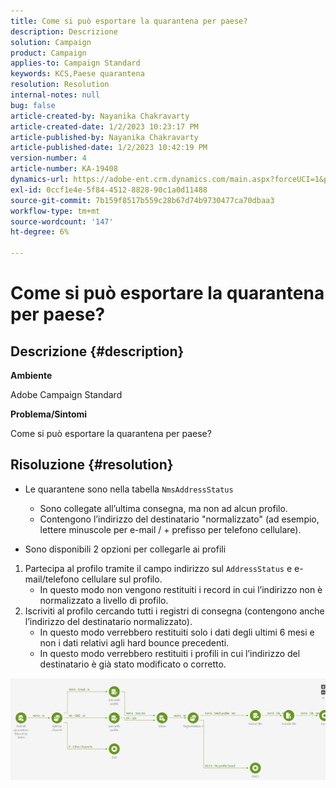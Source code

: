 ```yaml
---
title: Come si può esportare la quarantena per paese?
description: Descrizione
solution: Campaign
product: Campaign
applies-to: Campaign Standard
keywords: KCS,Paese quarantena
resolution: Resolution
internal-notes: null
bug: false
article-created-by: Nayanika Chakravarty
article-created-date: 1/2/2023 10:23:17 PM
article-published-by: Nayanika Chakravarty
article-published-date: 1/2/2023 10:42:19 PM
version-number: 4
article-number: KA-19408
dynamics-url: https://adobe-ent.crm.dynamics.com/main.aspx?forceUCI=1&pagetype=entityrecord&etn=knowledgearticle&id=94c3250c-ec8a-ed11-81ac-6045bd006c82
exl-id: 0ccf1e4e-5f84-4512-8828-90c1a0d11488
source-git-commit: 7b159f8517b559c28b67d74b9730477ca70dbaa3
workflow-type: tm+mt
source-wordcount: '147'
ht-degree: 6%

---
```


# Come si può esportare la quarantena per paese?

## Descrizione {#description}


<b>Ambiente</b>

Adobe Campaign Standard

<b>Problema/Sintomi</b>

Come si può esportare la quarantena per paese?


## Risoluzione {#resolution}


- Le quarantene sono nella tabella `NmsAddressStatus`
   - Sono collegate all’ultima consegna, ma non ad alcun profilo.
   - Contengono l’indirizzo del destinatario &quot;normalizzato&quot; (ad esempio, lettere minuscole per e-mail / + prefisso per telefono cellulare).


- Sono disponibili 2 opzioni per collegarle ai profili


1. Partecipa al profilo tramite il campo indirizzo sul `AddressStatus` e e-mail/telefono cellulare sul profilo.
   - In questo modo non vengono restituiti i record in cui l’indirizzo non è normalizzato a livello di profilo.
2. Iscriviti al profilo cercando tutti i registri di consegna (contengono anche l’indirizzo del destinatario normalizzato).
   - In questo modo verrebbero restituiti solo i dati degli ultimi 6 mesi e non i dati relativi agli hard bounce precedenti.
   - In questo modo verrebbero restituiti i profili in cui l’indirizzo del destinatario è già stato modificato o corretto.


![](assets/9aa27d94-2bce-ec11-a7b5-0022480a8e40.png)
